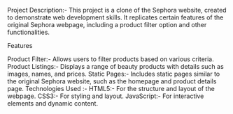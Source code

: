 Project Description:-
This project is a clone of the Sephora website, created to demonstrate web development skills. It replicates certain features of the original Sephora webpage, including a product filter option and other functionalities.

Features


Product Filter:- Allows users to filter products based on various criteria.
Product Listings:- Displays a range of beauty products with details such as images, names, and prices.
Static Pages:- Includes static pages similar to the original Sephora website, such as the homepage and product details page.
Technologies Used :-
HTML5:- For the structure and layout of the webpage.
CSS3:- For styling and layout.
JavaScript:- For interactive elements and dynamic content.
